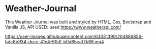 # Weather-Journal
This Weather Journal was built and styled by HTML, Css, Bootstrap and Vanilla JS, API USED: used https://www.weatherapi.com/


https://user-images.githubusercontent.com/63031390/204886856-bdc8b934-dccc-41e4-90df-b0d65caf7b68.mp4

